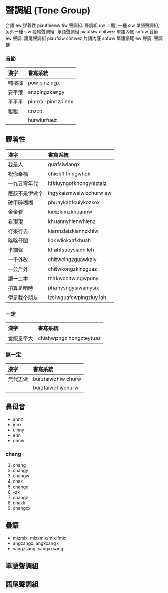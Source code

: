 # 聲調組 (Tone Group)

台語 ew 膠着性 piaufhienw tiw 聲調組. 聲調組 uw 二種, 一種 siw 單語聲調組, 另外一種 siw 語尾聲調組. 單語聲調組 piaufsiw chitwez 單語內底 sofuw 音節 ew 聲調. 語尾聲調組 piaufsiw chitwez 片語內底 sofuw 單語語尾 ew 聲調. 聲調群.

### 音節

| 漢字 | 書寫系統 |
| :--- | :--- |
| 哺檳榔 | pow binzlngx |
| 安平港 | anzpingzkangy |
| 平平平 | pinnxx-pinnzpinnx |
| 粗粗 | cozco |
|| hurwlurfuez |

## 膠着性

| 漢字 | 書寫系統 |
| :--- | :--- |
| 我是人 | guafsiwlangx |
| 祝你幸福 | chiokflifhingwhok |
| 一九五零年代 | itfkiuyngofkhongyniztaiz |
| 應該不是伊做个 | ingykaizmwsiwizchurw ew |
| 破甲碎糊糊 | phuaykahfcuiykozkox |
| 金金看 | kimzkimzkhuannw |
| 看現現 | khuannyhienwhienz |
| 行來行去 | kiannzlaizkiannzkhiw |
| 略略仔闊 | liokwliokxafkhuah |
| 卡細聲 | khahfsueysiann leh |
| 一千外改 | chitwcingzguawkaiy |
| 一公斤外 | chitwkongzkinzguaz |
| 讀一二本 | thakwchitwlngwpuny |
| 拍算是暗時 | phahysngysiwamysix |
| 伊是我个朋友 | izsiwguafewpingziuy lah |

### 一定

| 漢字 | 書寫系統 |
| :--- | :--- |
| 食飯皇帝大 | chiahwpngz hongzteytuaz |

### 無一定

| 漢字 | 書寫系統 |
| :--- | :--- |
| 無代志做 | burztaiwchiw churw |
|| burztaiwchiychurw |

## 鼻母音

* annz
* innx
* uinny
* enn
* onnw

### chang

1. chang
2. changy
3. changw
4. chak
5. changx
6. -zx
7. changz
8. chakk
9. changxx

## 疊語

* mizmix. mixxmix/mixifmix
* angzangx. angxxangx
* sangzsang. sangxxsang

## 單語聲調組

## 語尾聲調組